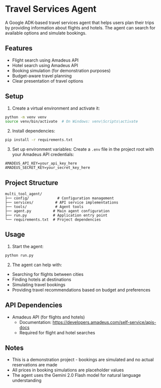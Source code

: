 # Travel Services Agent

A Google ADK-based travel services agent that helps users plan their trips by providing information about flights and hotels. The agent can search for available options and simulate bookings.

## Features

- Flight search using Amadeus API
- Hotel search using Amadeus API
- Booking simulation (for demonstration purposes)
- Budget-aware travel planning
- Clear presentation of travel options

## Setup

1. Create a virtual environment and activate it:
```bash
python -m venv venv
source venv/bin/activate  # On Windows: venv\Scripts\activate
```

2. Install dependencies:
```bash
pip install -r requirements.txt
```

3. Set up environment variables:
Create a `.env` file in the project root with your Amadeus API credentials:
```
AMADEUS_API_KEY=your_api_key_here
AMADEUS_SECRET_KEY=your_secret_key_here
```

## Project Structure

```
multi_tool_agent/
├── config/             # Configuration management
├── services/          # API service implementations
├── tools/             # Agent tools
├── agent.py          # Main agent configuration
├── run.py            # Application entry point
└── requirements.txt  # Project dependencies
```

## Usage

1. Start the agent:
```bash
python run.py
```

2. The agent can help with:
- Searching for flights between cities
- Finding hotels at destinations
- Simulating travel bookings
- Providing travel recommendations based on budget and preferences

## API Dependencies

- Amadeus API (for flights and hotels)
  - Documentation: https://developers.amadeus.com/self-service/apis-docs
  - Required for flight and hotel searches

## Notes

- This is a demonstration project - bookings are simulated and no actual reservations are made
- All prices in booking simulations are placeholder values
- The agent uses the Gemini 2.0 Flash model for natural language understanding 